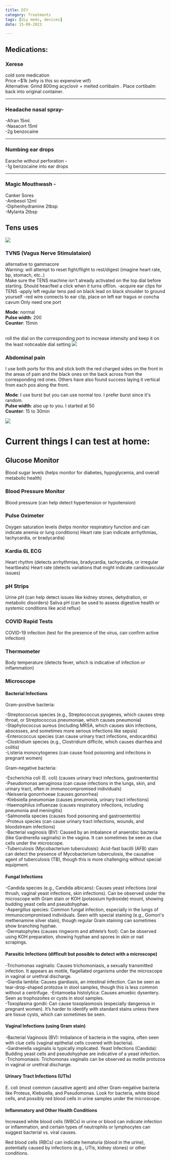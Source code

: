 ```yaml
---
title: DIY
category: Treatments
tags: [diy meds, devices]
date: 15-09-2023

---
```




     
   
## Medications: 

### Xerese  
cold sore medication    
Price ~$1k (why is this so expensive wtf)  
Alternative: Grind 800mg acyclovir + melted cortibalm . Place cortibalm back into original container.  

--------------------

### Headache nasal spray-   
-Afran 15ml.  
-Nasacort 15ml   
-2g benzocaine   

--------------------
### Numbing ear drops
Earache without perforation -   
-1g benzocaine into ear drops    

--------------------

### Magic Mouthwash -
 Canker Sores   
-Ambesol 12ml  
-Diphenhydramine 2tbsp  
-Mylanta 2tbsp  
  

## Tens uses
<left>
<img src="/assets/img/tens.png">
</left>

### TVNS (Vagus Nerve Stimulataion) 
alternative to gammacore    
Warning: will attempt to reset fight/flight to rest/digest (imagine heart rate, bp, stomach, etc..)   
Make sure the TENS machine isn't already activated on the top dial before starting. Should hear/feel a click when it turns off/on. 
-acquire ear clips for TENS
-apply left regular tens pad on black lead on black shoulder to ground yourself
-red wire connects to ear clip, place on left ear tragus or concha cavum
Only need one port 
  
**Mode**: normal  
**Pulse width**: 200  
**Counter**: 15min  
  
  <br>
roll the dial on the corresponding port to increase intensity and keep it on the least noticeable dial setting 

<img src="/assets/img/tensearclips.png">


### Abdominal pain
 
I use both ports for this and stick both the red charged sides on the front in the areas of pain and the black ones on the back across from the corresponding red ones. Others have also found success laying it vertical from each pos along the front. 

**Mode**: I use burst but you can use normal too. I prefer burst since it's random.  
**Pulse width**: also up to you. I started at 50  
**Counter**: 15 to 30min  

<img src="/assets/img/abdominaltensplacement.png">





# Current things I can test at home: 



## Glucose Monitor
Blood sugar levels (helps monitor for diabetes, hypoglycemia, and overall metabolic health)
###  Blood Pressure Monitor
Blood pressure (can help detect hypertension or hypotension)
### Pulse Oximeter
Oxygen saturation levels (helps monitor respiratory function and can indicate anemia or lung conditions)
Heart rate (can indicate arrhythmias, tachycardia, or bradycardia)
### Kardia 6L ECG
Heart rhythm (detects arrhythmias, bradycardia, tachycardia, or irregular heartbeats)
Heart rate (detects variations that might indicate cardiovascular issues)
###  pH Strips
Urine pH (can help detect issues like kidney stones, dehydration, or metabolic disorders)
Saliva pH (can be used to assess digestive health or systemic conditions like acid reflux)
###  COVID Rapid Tests
COVID-19 infection (test for the presence of the virus, can confirm active infection)
###  Thermometer
Body temperature (detects fever, which is indicative of infection or inflammation)


###  Microscope

#### Bacterial Infections
Gram-positive bacteria:

-Streptococcus species (e.g., Streptococcus pyogenes, which causes strep throat, or Streptococcus pneumoniae, which causes pneumonia)    
-Staphylococcus aureus (including MRSA, which causes skin infections, abscesses, and sometimes more serious infections like sepsis)    
-Enterococcus species (can cause urinary tract infections, endocarditis)    
-Clostridium species (e.g., Clostridium difficile, which causes diarrhea and colitis)    
-Listeria monocytogenes (can cause food poisoning and infections in pregnant women)


 Gram-negative bacteria:

-Escherichia coli (E. coli) (causes urinary tract infections, gastroenteritis)    
-Pseudomonas aeruginosa (can cause infections in the lungs, skin, and urinary tract, often in immunocompromised individuals)    
-Neisseria gonorrhoeae (causes gonorrhea)    
-Klebsiella pneumoniae (causes pneumonia, urinary tract infections)    
-Haemophilus influenzae (causes respiratory infections, including pneumonia and meningitis)    
-Salmonella species (causes food poisoning and gastroenteritis)    
-Proteus species (can cause urinary tract infections, wounds, and bloodstream infections)    
-Bacterial vaginosis (BV):
Caused by an imbalance of anaerobic bacteria (like Gardnerella vaginalis) in the vagina. It can sometimes be seen as clue cells under the microscope.    
-Tuberculosis (Mycobacterium tuberculosis):
Acid-fast bacilli (AFB) stain can detect the presence of Mycobacterium tuberculosis, the causative agent of tuberculosis (TB), though this is more challenging without special equipment.    

####  Fungal Infections
-Candida species (e.g., Candida albicans):
Causes yeast infections (oral thrush, vaginal yeast infections, skin infections).
Can be observed under the microscope with Gram stain or KOH (potassium hydroxide) mount, showing budding yeast cells and pseudohyphae.   
-Aspergillus species:
Common fungal infection, especially in the lungs of immunocompromised individuals.
Seen with special staining (e.g., Gomori's methenamine silver stain), though regular Gram staining can sometimes show branching hyphae.  
-Dermatophytes (causes ringworm and athlete’s foot): 
Can be observed using KOH preparation, showing hyphae and spores in skin or nail scrapings.
   
####  Parasitic Infections (difficult but possible to detect with a microscope)   

-Trichomonas vaginalis:
Causes trichomoniasis, a sexually transmitted infection. It appears as motile, flagellated organisms under the microscope in vaginal or urethral discharge.  
-Giardia lamblia:
Causes giardiasis, an intestinal infection. Can be seen as tear-drop-shaped protozoa in stool samples, though this is less common without a centrifuge. 
-Entamoeba histolytica:
Causes amoebic dysentery. Seen as trophozoites or cysts in stool samples.   
-Toxoplasma gondii:
Can cause toxoplasmosis (especially dangerous in pregnant women). It’s harder to identify with standard stains unless there are tissue cysts, which can sometimes be seen.   


####  Vaginal Infections (using Gram stain)
-Bacterial Vaginosis (BV):
Imbalance of bacteria in the vagina, often seen with clue cells (vaginal epithelial cells covered with bacteria).   
-Gardnerella vaginalis is typically implicated.
Yeast Infections (Candida):
Budding yeast cells and pseudohyphae are indicative of a yeast infection.   
-Trichomoniasis:
Trichomonas vaginalis can be observed as motile protozoa in vaginal or urethral discharge.


####  Urinary Tract Infections (UTIs)
E. coli (most common causative agent) and other Gram-negative bacteria like Proteus, Klebsiella, and Pseudomonas.
Look for bacteria, white blood cells, and possibly red blood cells in urine samples under the microscope.    


####  Inflammatory and Other Health Conditions
Increased white blood cells (WBCs) in urine or blood can indicate infection or inflammation, and certain types of neutrophils or lymphocytes can suggest bacterial vs. viral causes.

Red blood cells (RBCs) can indicate hematuria (blood in the urine), potentially caused by infections (e.g., UTIs, kidney stones) or other conditions.